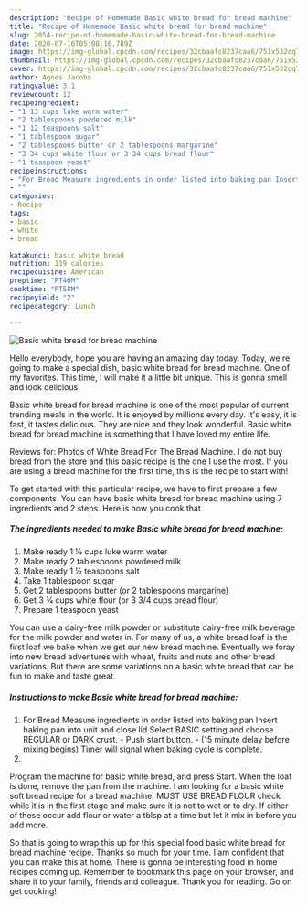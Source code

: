 ```yaml
---
description: "Recipe of Homemade Basic white bread for bread machine"
title: "Recipe of Homemade Basic white bread for bread machine"
slug: 2054-recipe-of-homemade-basic-white-bread-for-bread-machine
date: 2020-07-16T05:08:16.789Z
image: https://img-global.cpcdn.com/recipes/32cbaafc8237caa6/751x532cq70/basic-white-bread-for-bread-machine-recipe-main-photo.jpg
thumbnail: https://img-global.cpcdn.com/recipes/32cbaafc8237caa6/751x532cq70/basic-white-bread-for-bread-machine-recipe-main-photo.jpg
cover: https://img-global.cpcdn.com/recipes/32cbaafc8237caa6/751x532cq70/basic-white-bread-for-bread-machine-recipe-main-photo.jpg
author: Agnes Jacobs
ratingvalue: 3.1
reviewcount: 12
recipeingredient:
- "1 13 cups luke warm water"
- "2 tablespoons powdered milk"
- "1 12 teaspoons salt"
- "1 tablespoon sugar"
- "2 tablespoons butter or 2 tablespoons margarine"
- "3 34 cups white flour or 3 34 cups bread flour"
- "1 teaspoon yeast"
recipeinstructions:
- "For Bread Measure ingredients in order listed into baking pan Insert baking pan into unit and close lid Select BASIC setting and choose REGULAR or DARK crust. Push start button. (15 minute delay before mixing begins) Timer will signal when baking cycle is complete."
- ""
categories:
- Recipe
tags:
- basic
- white
- bread

katakunci: basic white bread 
nutrition: 119 calories
recipecuisine: American
preptime: "PT40M"
cooktime: "PT58M"
recipeyield: "2"
recipecategory: Lunch

---
```



![Basic white bread for bread machine](https://img-global.cpcdn.com/recipes/32cbaafc8237caa6/751x532cq70/basic-white-bread-for-bread-machine-recipe-main-photo.jpg)

Hello everybody, hope you are having an amazing day today. Today, we're going to make a special dish, basic white bread for bread machine. One of my favorites. This time, I will make it a little bit unique. This is gonna smell and look delicious.

Basic white bread for bread machine is one of the most popular of current trending meals in the world. It is enjoyed by millions every day. It's easy, it is fast, it tastes delicious. They are nice and they look wonderful. Basic white bread for bread machine is something that I have loved my entire life.

Reviews for: Photos of White Bread For The Bread Machine. I do not buy bread from the store and this basic recipe is the one I use the most. If you are using a bread machine for the first time, this is the recipe to start with!


To get started with this particular recipe, we have to first prepare a few components. You can have basic white bread for bread machine using 7 ingredients and 2 steps. Here is how you cook that.

<!--inarticleads1-->

##### The ingredients needed to make Basic white bread for bread machine:

1. Make ready 1 1⁄3 cups luke warm water
1. Make ready 2 tablespoons powdered milk
1. Make ready 1 1⁄2 teaspoons salt
1. Take 1 tablespoon sugar
1. Get 2 tablespoons butter (or 2 tablespoons margarine)
1. Get 3 3⁄4 cups white flour (or 3 3/4 cups bread flour)
1. Prepare 1 teaspoon yeast


You can use a dairy-free milk powder or substitute dairy-free milk beverage for the milk powder and water in. For many of us, a white bread loaf is the first loaf we bake when we get our new bread machine. Eventually we foray into new bread adventures with wheat, fruits and nuts and other bread variations. But there are some variations on a basic white bread that can be fun to make and taste great. 

<!--inarticleads2-->

##### Instructions to make Basic white bread for bread machine:

1. For Bread Measure ingredients in order listed into baking pan Insert baking pan into unit and close lid Select BASIC setting and choose REGULAR or DARK crust. - Push start button. - (15 minute delay before mixing begins) Timer will signal when baking cycle is complete.
1. 


Program the machine for basic white bread, and press Start. When the loaf is done, remove the pan from the machine. I am looking for a basic white soft bread recipe for a bread machine. MUST USE BREAD FLOUR check while it is in the first stage and make sure it is not to wet or to dry. If either of these occur add flour or water a tblsp at a time but let it mix in before you add more. 

So that is going to wrap this up for this special food basic white bread for bread machine recipe. Thanks so much for your time. I am confident that you can make this at home. There is gonna be interesting food in home recipes coming up. Remember to bookmark this page on your browser, and share it to your family, friends and colleague. Thank you for reading. Go on get cooking!
